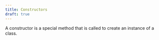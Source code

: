 ```yaml
---
title: Constructors
draft: true
---
```

A constructor is a special method that is called to create an instance of a class.
